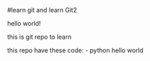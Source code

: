 #learn git and learn Git2

hello world!

this is git repo to learn

this repo have these code:
    - python hello world
